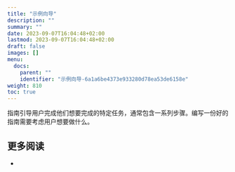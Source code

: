 ```yaml
---
title: "示例向导"
description: ""
summary: ""
date: 2023-09-07T16:04:48+02:00
lastmod: 2023-09-07T16:04:48+02:00
draft: false
images: []
menu:
  docs:
    parent: ""
    identifier: "示例向导-6a1a6be4373e933280d78ea53de6158e"
weight: 810
toc: true
---
```


指南引导用户完成他们想要完成的特定任务，通常包含一系列步骤。编写一份好的指南需要考虑用户想要做什么。

## 更多阅读

-
